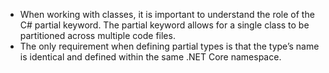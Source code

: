 - When working with classes, it is important to understand the role of the C# partial keyword. The partial keyword allows for a single class to be partitioned across multiple code files.
- The only requirement when defining partial types is that the type’s name is identical and defined within the same .NET Core namespace.